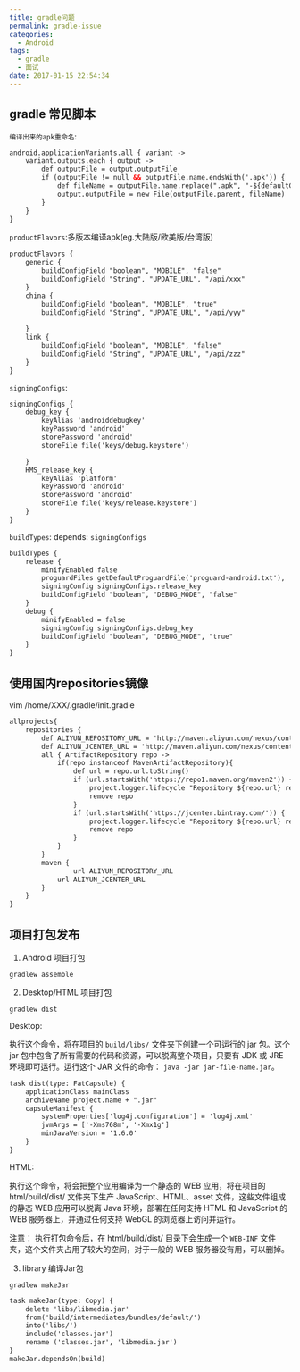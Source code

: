 ```yaml
---
title: gradle问题
permalink: gradle-issue
categories:
  - Android
tags:
  - gradle
  - 面试
date: 2017-01-15 22:54:34
---
```

## gradle 常见脚本

`编译出来的apk重命名`:
```xml
android.applicationVariants.all { variant ->
    variant.outputs.each { output ->
        def outputFile = output.outputFile
        if (outputFile != null && outputFile.name.endsWith('.apk')) {
            def fileName = outputFile.name.replace(".apk", "-${defaultConfig.versionCode}.apk")
            output.outputFile = new File(outputFile.parent, fileName)
        }
    }
}
```

`productFlavors`:多版本编译apk(eg.大陆版/欧美版/台湾版)
```xml
productFlavors {
    generic {
        buildConfigField "boolean", "MOBILE", "false"
        buildConfigField "String", "UPDATE_URL", "/api/xxx"
    }
    china {
        buildConfigField "boolean", "MOBILE", "true"
        buildConfigField "String", "UPDATE_URL", "/api/yyy"
     
    }
    link {
        buildConfigField "boolean", "MOBILE", "false"
        buildConfigField "String", "UPDATE_URL", "/api/zzz"
    }
}
```

`signingConfigs`:
```xml
signingConfigs {
    debug_key {
        keyAlias 'androiddebugkey'
        keyPassword 'android'
        storePassword 'android'
        storeFile file('keys/debug.keystore')

    }
    HMS_release_key {
        keyAlias 'platform'
        keyPassword 'android'
        storePassword 'android'
        storeFile file('keys/release.keystore')
    }
}
```

`buildTypes`: depends: `signingConfigs`
```xml
buildTypes {
    release {
        minifyEnabled false
        proguardFiles getDefaultProguardFile('proguard-android.txt'), 'proguard-rules.pro'
        signingConfig signingConfigs.release_key
        buildConfigField "boolean", "DEBUG_MODE", "false"
    }
    debug {
        minifyEnabled = false
        signingConfig signingConfigs.debug_key
        buildConfigField "boolean", "DEBUG_MODE", "true"
    }
}
```
## 使用国内repositories镜像

vim /home/XXX/.gradle/init.gradle

```xml
allprojects{
    repositories {
        def ALIYUN_REPOSITORY_URL = 'http://maven.aliyun.com/nexus/content/groups/public'
        def ALIYUN_JCENTER_URL = 'http://maven.aliyun.com/nexus/content/repositories/jcenter'
        all { ArtifactRepository repo ->
            if(repo instanceof MavenArtifactRepository){
                def url = repo.url.toString()
                if (url.startsWith('https://repo1.maven.org/maven2')) {
                    project.logger.lifecycle "Repository ${repo.url} replaced by $ALIYUN_REPOSITORY_URL."
                    remove repo
                }
                if (url.startsWith('https://jcenter.bintray.com/')) {
                    project.logger.lifecycle "Repository ${repo.url} replaced by $ALIYUN_JCENTER_URL."
                    remove repo
                }
            }
        }
        maven {
                url ALIYUN_REPOSITORY_URL
            url ALIYUN_JCENTER_URL
        }
    }
}
```

## 项目打包发布

1. Android 项目打包

`gradlew assemble`

2. Desktop/HTML 项目打包

`gradlew dist`

Desktop: 

执行这个命令，将在项目的 `build/libs/` 文件夹下创建一个可运行的 jar 包。这个 jar 包中包含了所有需要的代码和资源，可以脱离整个项目，只要有 JDK 或 JRE 环境即可运行。运行这个 JAR 文件的命令： `java -jar jar-file-name.jar`。

```xml
task dist(type: FatCapsule) {
	applicationClass mainClass
	archiveName project.name + ".jar"
	capsuleManifest {
		systemProperties['log4j.configuration'] = 'log4j.xml'
		jvmArgs = ['-Xms768m', '-Xmx1g']
		minJavaVersion = '1.6.0'
	}
}
```

HTML: 

执行这个命令，将会把整个应用编译为一个静态的 WEB 应用，将在项目的 html/build/dist/ 文件夹下生产 JavaScript、HTML、asset 文件，这些文件组成的静态 WEB 应用可以脱离 Java 环境，部署在任何支持 HTML 和 JavaScript 的 WEB 服务器上，并通过任何支持 WebGL 的浏览器上访问并运行。

注意： 执行打包命令后，在 html/build/dist/ 目录下会生成一个 `WEB-INF` 文件夹，这个文件夹占用了较大的空间，对于一般的 WEB 服务器没有用，可以删掉。

3. library 编译Jar包

`gradlew makeJar`

```xml
task makeJar(type: Copy) {
    delete 'libs/libmedia.jar'
    from('build/intermediates/bundles/default/')
    into('libs/')
    include('classes.jar')
    rename ('classes.jar', 'libmedia.jar')
}
makeJar.dependsOn(build)
```